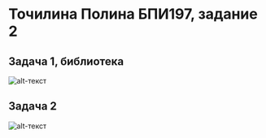 # Точилина Полина БПИ197, задание 2

## Задача 1, библиотека

![alt-текст](https://github.com/LittlePotato14/BD_B2019_PING_7/blob/main/Practice%202/Tochilina/task1.png)


## Задача 2

![alt-текст](https://github.com/LittlePotato14/BD_B2019_PING_7/blob/main/Practice%202/Tochilina/task2.png)

